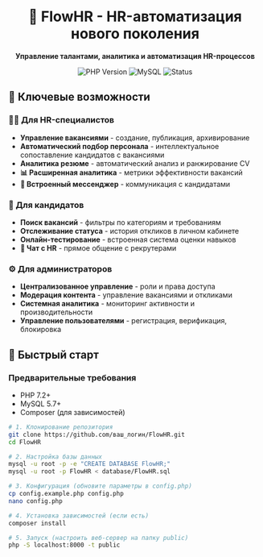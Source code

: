<h1 align="center">
  <br>🚀 FlowHR - HR-автоматизация нового поколения
</h1>

<p align="center">
  <strong>Управление талантами, аналитика и автоматизация HR-процессов</strong>
</p>

<p align="center">
  <!-- Бейджи технологий -->
  <img src="https://img.shields.io/badge/PHP-7.2%2B-777BB4?logo=php&logoColor=white" alt="PHP Version">
  <img src="https://img.shields.io/badge/MySQL-8.0-4479A1?logo=mysql&logoColor=white" alt="MySQL">
  <img src="https://img.shields.io/badge/status-active-brightgreen" alt="Status">
</p>



## 🌟 Ключевые возможности

### 👩‍💼 Для HR-специалистов
- **Управление вакансиями** - создание, публикация, архивирование
- **Автоматический подбор персонала** - интеллектуальное сопоставление кандидатов с вакансиями
- **Аналитика резюме** - автоматический анализ и ранжирование CV
- **📊 Расширенная аналитика** - метрики эффективности вакансий
- **💬 Встроенный мессенджер** - коммуникация с кандидатами

### 👤 Для кандидатов
- **Поиск вакансий** - фильтры по категориям и требованиям
- **Отслеживание статуса** - история откликов в личном кабинете
- **Онлайн-тестирование** - встроенная система оценки навыков
- **💬 Чат с HR** - прямое общение с рекрутерами

### ⚙️ Для администраторов
- **Централизованное управление** - роли и права доступа
- **Модерация контента** - управление вакансиями и откликами
- **Системная аналитика** - мониторинг активности и производительности
- **Управление пользователями** - регистрация, верификация, блокировка

## 🚀 Быстрый старт

### Предварительные требования
- PHP 7.2+
- MySQL 5.7+
- Composer (для зависимостей)

```bash
# 1. Клонирование репозитория
git clone https://github.com/ваш_логин/FlowHR.git
cd FlowHR

# 2. Настройка базы данных
mysql -u root -p -e "CREATE DATABASE FlowHR;"
mysql -u root -p FlowHR < database/FlowHR.sql

# 3. Конфигурация (обновите параметры в config.php)
cp config.example.php config.php
nano config.php

# 4. Установка зависимостей (если есть)
composer install

# 5. Запуск (настроить веб-сервер на папку public)
php -S localhost:8000 -t public
